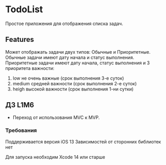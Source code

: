 # TodoList
Простое приложения для отображения списка задач.

## Features

Может отображать задачи двух типов: Обычные и Приоритетные.
Обычные задачи имеют дату начала и статус выполнения.
Приоритетные задачи имеют дату начала, статус выполнения и 3 приоритета важности:
1. low не очень важные (срок выполнения 3-е суток)
2. medium средней важности (срок выполнения 2-е суток)
3. heigh высокой важности (срок выполнения 1-ни сутки)

## ДЗ L1M6
- Переход от использования MVC к MVP.

### Требования
Поддерживается версия iOS 13
Зависимостей от сторонних библиотек нет

Для запуска необходим  Xcode 14 или старше
 
